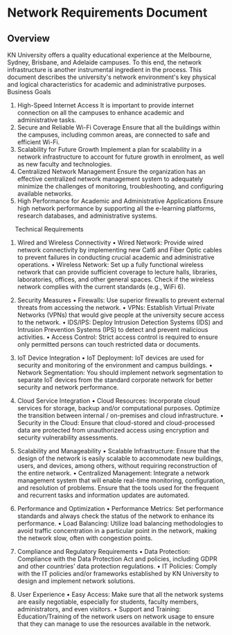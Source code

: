 # Network Requirements Document

## Overview
KN University offers a quality educational experience at the Melbourne, Sydney, Brisbane, and Adelaide campuses. To this end, the network infrastructure is another instrumental ingredient in the process. This document describes the university's network environment's key physical and logical characteristics for academic and administrative purposes.
Business Goals

1.	High-Speed Internet Access
It is important to provide internet connection on all the campuses to enhance academic and administrative tasks.
2.	Secure and Reliable Wi-Fi Coverage
Ensure that all the buildings within the campuses, including common areas, are connected to safe and efficient Wi-Fi.
3.	Scalability for Future Growth
Implement a plan for scalability in a network infrastructure to account for future growth in enrolment, as well as new faculty and technologies.
4.	Centralized Network Management
Ensure the organization has an effective centralized network management system to adequately minimize the challenges of monitoring, troubleshooting, and configuring available networks.
5.	High Performance for Academic and Administrative Applications
Ensure high network performance by supporting all the e-learning platforms, research databases, and administrative systems.





 
Technical Requirements
1.	Wired and Wireless Connectivity
•	Wired Network: Provide wired network connectivity by implementing new Cat6 and Fiber Optic cables to prevent failures in conducting crucial academic and administrative operations.
•	Wireless Network: Set up a fully functional wireless network that can provide sufficient coverage to lecture halls, libraries, laboratories, offices, and other general spaces. Check if the wireless network complies with the current standards (e.g., WiFi 6).
2.	Security Measures
•	Firewalls: Use superior firewalls to prevent external threats from accessing the network.
•	VPNs: Establish Virtual Private Networks (VPNs) that would give people at the university secure access to the network.
•	IDS/IPS: Deploy Intrusion Detection Systems (IDS) and Intrusion Prevention Systems (IPS) to detect and prevent malicious activities.
•	Access Control: Strict access control is required to ensure only permitted persons can touch restricted data or documents.
3.	IoT Device Integration
•	IoT Deployment: IoT devices are used for security and monitoring of the environment and campus buildings.
•	Network Segmentation: You should implement network segmentation to separate IoT devices from the standard corporate network for better security and network performance.
4.	Cloud Service Integration
•	Cloud Resources: Incorporate cloud services for storage, backup and/or computational purposes. Optimize the transition between internal / on-premises and cloud infrastructure.
•	Security in the Cloud: Ensure that cloud-stored and cloud-processed data are protected from unauthorized access using encryption and security vulnerability assessments.
5.	Scalability and Manageability
•	Scalable Infrastructure: Ensure that the design of the network is easily scalable to accommodate new buildings, users, and devices, among others, without requiring reconstruction of the entire network.
•	Centralized Management: Integrate a network management system that will enable real-time monitoring, configuration, and resolution of problems. Ensure that the tools used for the frequent and recurrent tasks and information updates are automated.

6.	Performance and Optimization
•	Performance Metrics: Set performance standards and always check the status of the network to enhance its performance.
•	Load Balancing: Utilize load balancing methodologies to avoid traffic concentration in a particular point in the network, making the network slow, often with congestion points.
7.	Compliance and Regulatory Requirements
•	Data Protection: Compliance with the Data Protection Act and policies, including GDPR and other countries’ data protection regulations.
•	IT Policies: Comply with the IT policies and/or frameworks established by KN University to design and implement network solutions.
8.	User Experience
•	Easy Access: Make sure that all the network systems are easily negotiable, especially for students, faculty members, administrators, and even visitors.
•	Support and Training: Education/Training of the network users on network usage to ensure that they can manage to use the resources available in the network.
